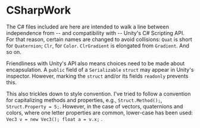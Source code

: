 # CSharpWork
 
The C# files included are here are intended to walk a line between independence from -- and compatibility with -- Unity's C# Scripting API. For that reason, certain names are changed to avoid collisions: `Quat` is short for `Quaternion`; `Clr`, for `Color`. `ClrGradient` is elongated from `Gradient`. And so on.

Friendliness with Unity's API also means choices need to be made about encapsulation. A `public` field of a `Serializable` `struct` may appear in Unity's inspector. However, marking the `struct` and/or its fields `readonly` prevents this.

This also trickles down to style convention. I've tried to follow a convention for capitalizing methods and properties, e.g., `Struct.Method();`, `Struct.Property = 5;`. However, in the case of vectors, quaternions and colors, where one letter properties are common, lower-case has been used: `Vec3 v = new Vec3(); float a = v.x;` .